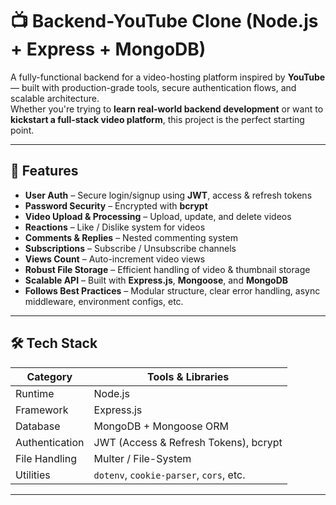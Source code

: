 # 📺 Backend-YouTube Clone (Node.js + Express + MongoDB)

A fully-functional backend for a video-hosting platform inspired by **YouTube** — built with production-grade tools, secure authentication flows, and scalable architecture.  
Whether you're trying to **learn real-world backend development** or want to **kickstart a full-stack video platform**, this project is the perfect starting point.

---

## 🚀 Features

-  **User Auth** – Secure login/signup using **JWT**, access & refresh tokens  
-  **Password Security** – Encrypted with **bcrypt**  
-  **Video Upload & Processing** – Upload, update, and delete videos  
-  **Reactions** – Like / Dislike system for videos  
-  **Comments & Replies** – Nested commenting system  
-  **Subscriptions** – Subscribe / Unsubscribe channels  
-  **Views Count** – Auto-increment video views  
-  **Robust File Storage** – Efficient handling of video & thumbnail storage  
-  **Scalable API** – Built with **Express.js**, **Mongoose**, and **MongoDB**  
-  **Follows Best Practices** – Modular structure, clear error handling, async middleware, environment configs, etc.

---

## 🛠️ Tech Stack

| Category           | Tools & Libraries                            |
|--------------------|-----------------------------------------------|
| Runtime            | Node.js                                       |
| Framework          | Express.js                                    |
| Database           | MongoDB + Mongoose ORM                        |
| Authentication     | JWT (Access & Refresh Tokens), bcrypt         |
| File Handling      | Multer / File-System                          |
| Utilities          | `dotenv`, `cookie-parser`, `cors`, etc.       |

---



 
